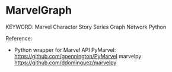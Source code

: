 # MarvelGraph

KEYWORD: Marvel Character Story Series Graph Network Python

Reference:
- Python wrapper for Marvel API
PyMarvel: https://github.com/gpennington/PyMarvel
marvelpy: https://github.com/ddominguez/marvelpy

